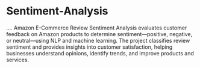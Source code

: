 # Sentiment-Analysis
....
Amazon E-Commerce Review Sentiment Analysis evaluates customer feedback on Amazon products to determine sentiment—positive, negative, or neutral—using NLP and machine learning. The project classifies review sentiment and provides insights into customer satisfaction, helping businesses understand opinions, identify trends, and improve products and services.
